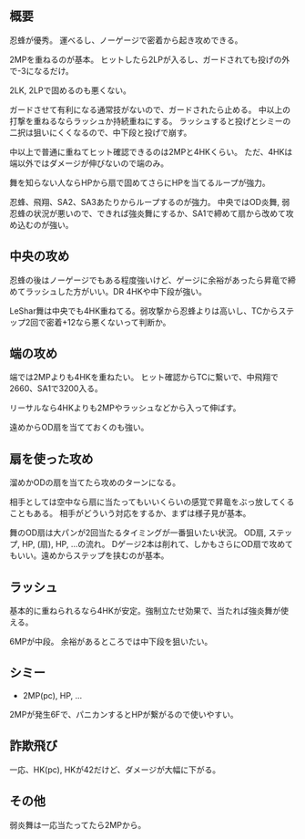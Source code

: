 ## 概要

忍蜂が優秀。
運べるし、ノーゲージで密着から起き攻めできる。

2MPを重ねるのが基本。
ヒットしたら2LPが入るし、ガードされても投げの外で-3になるだけ。

2LK, 2LPで固めるのも悪くない。

ガードさせて有利になる通常技がないので、ガードされたら止める。
中以上の打撃を重ねるならラッシュか持続重ねにする。
ラッシュすると投げとシミーの二択は狙いにくくなるので、中下段と投げで崩す。

中以上で普通に重ねてヒット確認できるのは2MPと4HKくらい。
ただ、4HKは端以外ではダメージが伸びないので端のみ。

舞を知らない人ならHPから扇で固めてさらにHPを当てるループが強力。

忍蜂、飛翔、SA2、SA3あたりからループするのが強力。
中央ではOD炎舞, 弱忍蜂の状況が悪いので、できれば強炎舞にするか、SA1で締めて扇から改めて攻め込むのが強い。

## 中央の攻め

忍蜂の後はノーゲージでもある程度強いけど、ゲージに余裕があったら昇竜で締めてラッシュした方がいい。DR 4HKや中下段が強い。

LeShar舞は中央でも4HK重ねてる。弱攻撃から忍蜂よりは高いし、TCからステップ2回で密着+12なら悪くないって判断か。

## 端の攻め

端では2MPよりも4HKを重ねたい。
ヒット確認からTCに繋いで、中飛翔で2660、SA1で3200入る。

リーサルなら4HKよりも2MPやラッシュなどから入って伸ばす。

遠めからOD扇を当てておくのも強い。

## 扇を使った攻め

溜めかODの扇を当てたら攻めのターンになる。

相手としては空中なら扇に当たってもいいくらいの感覚で昇竜をぶっ放してくることもある。
相手がどういう対応をするか、まずは様子見が基本。

舞のOD扇は大パンが2回当たるタイミングが一番狙いたい状況。
OD扇, ステップ, HP, (扇), HP, ...の流れ。
Dゲージ2本は削れて、しかもさらにOD扇で攻めてもいい。遠めからステップを挟むのが基本。

## ラッシュ

基本的に重ねられるなら4HKが安定。強制立たせ効果で、当たれば強炎舞が使える。

6MPが中段。
余裕があるところでは中下段を狙いたい。

## シミー

- 2MP(pc), HP, ...

2MPが発生6Fで、パニカンするとHPが繋がるので使いやすい。

## 詐欺飛び

一応、HK(pc), HKが42だけど、ダメージが大幅に下がる。

## その他

弱炎舞は一応当たってたら2MPから。
